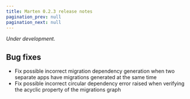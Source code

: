 ```yaml
---
title: Marten 0.2.3 release notes
pagination_prev: null
pagination_next: null
---
```


_Under development._

## Bug fixes

* Fix possible incorrect migration dependency generation when two separate apps have migrations generated at the same time
* Fix possible incorrect circular dependency error raised when verifying the acyclic property of the migrations graph
